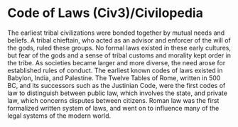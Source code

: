 # Code of Laws (Civ3)/Civilopedia

The earliest tribal civilizations were bonded together by mutual needs and beliefs. A tribal chieftain, who acted as 
an advisor and enforcer of the will of the gods, ruled these groups. No formal laws existed in these early cultures, but fear of the gods and a sense of tribal customs and morality kept order in the tribe. As societies became larger and more diverse, the need arose for established rules of conduct. The earliest known codes of laws existed in Babylon, India, and Palestine. The Twelve Tables of Rome, written in 500 BC, and its successors such as the Justinian Code, were the first codes of law to distinguish between public law, which involves the state, and private law, which concerns disputes between citizens. Roman law was the first formalized written system of laws, and went on to influence many of the legal systems of the modern world.